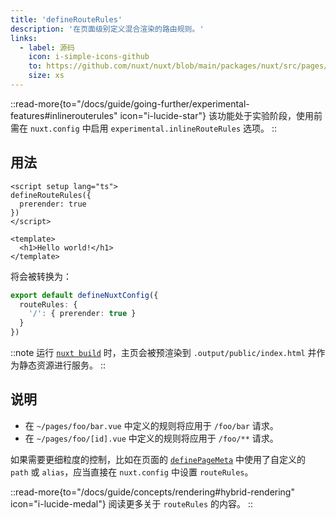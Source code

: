 ```yaml
---
title: 'defineRouteRules'
description: '在页面级别定义混合渲染的路由规则。'
links:
  - label: 源码
    icon: i-simple-icons-github
    to: https://github.com/nuxt/nuxt/blob/main/packages/nuxt/src/pages/runtime/composables.ts
    size: xs
---
```


::read-more{to="/docs/guide/going-further/experimental-features#inlinerouterules" icon="i-lucide-star"}
该功能处于实验阶段，使用前需在 `nuxt.config` 中启用 `experimental.inlineRouteRules` 选项。
::

## 用法

```vue [pages/index.vue]
<script setup lang="ts">
defineRouteRules({
  prerender: true
})
</script>

<template>
  <h1>Hello world!</h1>
</template>
```

将会被转换为：

```ts [nuxt.config.ts]
export default defineNuxtConfig({
  routeRules: {
    '/': { prerender: true }
  }
})
```

::note
运行 [`nuxt build`](/docs/api/commands/build) 时，主页会被预渲染到 `.output/public/index.html` 并作为静态资源进行服务。
::

## 说明

- 在 `~/pages/foo/bar.vue` 中定义的规则将应用于 `/foo/bar` 请求。
- 在 `~/pages/foo/[id].vue` 中定义的规则将应用于 `/foo/**` 请求。

如果需要更细粒度的控制，比如在页面的 [`definePageMeta`](/docs/api/utils/define-page-meta) 中使用了自定义的 `path` 或 `alias`，应当直接在 `nuxt.config` 中设置 `routeRules`。

::read-more{to="/docs/guide/concepts/rendering#hybrid-rendering" icon="i-lucide-medal"}
阅读更多关于 `routeRules` 的内容。
::